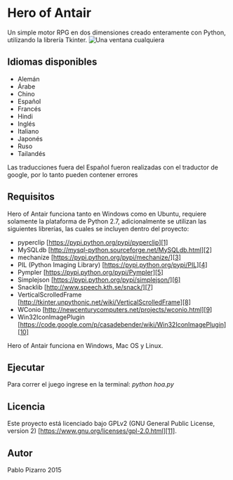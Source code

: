 # Hero of Antair
Un simple motor RPG en dos dimensiones creado enteramente con Python, utilizando la librería Tkinter.
![][image-1]

## Idiomas disponibles
- Alemán
- Árabe
- Chino
- Español
- Francés
- Hindi
- Inglés
- Italiano
- Japonés
- Ruso
- Tailandés

Las traducciones fuera del Español fueron realizadas con el traductor de google, por lo tanto pueden contener errores 

## Requisitos
Hero of Antair funciona tanto en Windows como en Ubuntu, requiere solamente la plataforma de Python 2.7, adicionalmente se utilizan las siguientes librerías, las cuales se incluyen dentro del proyecto:
- pyperclip [https://pypi.python.org/pypi/pyperclip][1]
- MySQLdb [http://mysql-python.sourceforge.net/MySQLdb.html][2]
- mechanize [https://pypi.python.org/pypi/mechanize/][3]
- PIL (Python Imaging Library) [https://pypi.python.org/pypi/PIL][4]
- Pympler [https://pypi.python.org/pypi/Pympler][5]
- Simplejson [https://pypi.python.org/pypi/simplejson/][6]
- Snacklib [http://www.speech.kth.se/snack/][7]
- VerticalScrolledFrame [http://tkinter.unpythonic.net/wiki/VerticalScrolledFrame][8]
- WConio [http://newcenturycomputers.net/projects/wconio.html][9]
- Win32IconImagePlugin [https://code.google.com/p/casadebender/wiki/Win32IconImagePlugin][10]

Hero of Antair funciona en Windows, Mac OS y Linux.

## Ejecutar
Para correr el juego ingrese en la terminal: _python hoa.py_

## Licencia
Este proyecto está licenciado bajo GPLv2 (GNU General Public License, version 2) [https://www.gnu.org/licenses/gpl-2.0.html][11].

## Autor
Pablo Pizarro
2015

[1]:	https://pypi.python.org/pypi/pyperclip
[2]:	http://mysql-python.sourceforge.net/MySQLdb.html
[3]:	https://pypi.python.org/pypi/mechanize/
[4]:	https://pypi.python.org/pypi/PIL
[5]:	https://pypi.python.org/pypi/Pympler
[6]:	https://pypi.python.org/pypi/simplejson/
[7]:	http://www.speech.kth.se/snack/
[8]:	http://tkinter.unpythonic.net/wiki/VerticalScrolledFrame
[9]:	http://newcenturycomputers.net/projects/wconio.html
[10]:	https://code.google.com/p/casadebender/wiki/Win32IconImagePlugin
[11]:	https://www.gnu.org/licenses/gpl-2.0.html

[image-1]:	https://raw.githubusercontent.com/ppizarror/ppizarror.github.io/master/resources/images/hoa/captura1.png "Una ventana cualquiera"